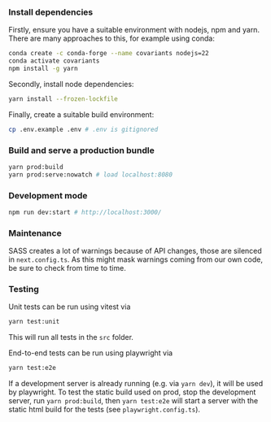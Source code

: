### Install dependencies

Firstly, ensure you have a suitable environment with nodejs, npm and yarn.
There are many approaches to this, for example using conda:

```sh
conda create -c conda-forge --name covariants nodejs=22
conda activate covariants
npm install -g yarn
```

Secondly, install node dependencies:
```sh
yarn install --frozen-lockfile
```

Finally, create a suitable build environment:
```sh
cp .env.example .env # .env is gitignored
```

### Build and serve a production bundle
```sh
yarn prod:build
yarn prod:serve:nowatch # load localhost:8080
```


### Development mode

```sh
npm run dev:start # http://localhost:3000/
```

### Maintenance
SASS creates a lot of warnings because of API changes, those are silenced in `next.config.ts`. As this might mask 
warnings coming from our own code, be sure to check from time to time.

### Testing
Unit tests can be run using vitest via
```sh
yarn test:unit
```
This will run all tests in the `src` folder.

End-to-end tests can be run using playwright via
```sh
yarn test:e2e
```
If a development server is already running (e.g. via `yarn dev`), it will be used by playwright. To test the static build
used on prod, stop the development server, run `yarn prod:build`, then `yarn test:e2e` will start a server with the static
html build for the tests (see `playwright.config.ts`).
